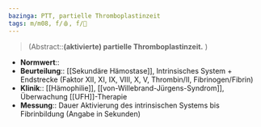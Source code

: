 ```yaml
---
bazinga: PTT, partielle Thromboplastinzeit
tags: m/m08, f/🩸, f/🥼
---
```

> (Abstract::**(aktivierte) partielle Thromboplastinzeit.** )
- **Normwert**:: 
- **Beurteilung**:: [[Sekundäre Hämostase]], Intrinsisches System + Endstrecke (Faktor XII, XI, IX, VIII, X, V, Thrombin/II, Fibrinogen/Fibrin)
- **Klinik**:: [[Hämophilie]], [[von-Willebrand-Jürgens-Syndrom]], Überwachung [[UFH]]-Therapie
- **Messung**:: Dauer Aktivierung des intrinsischen Systems bis Fibrinbildung (Angabe in Sekunden)